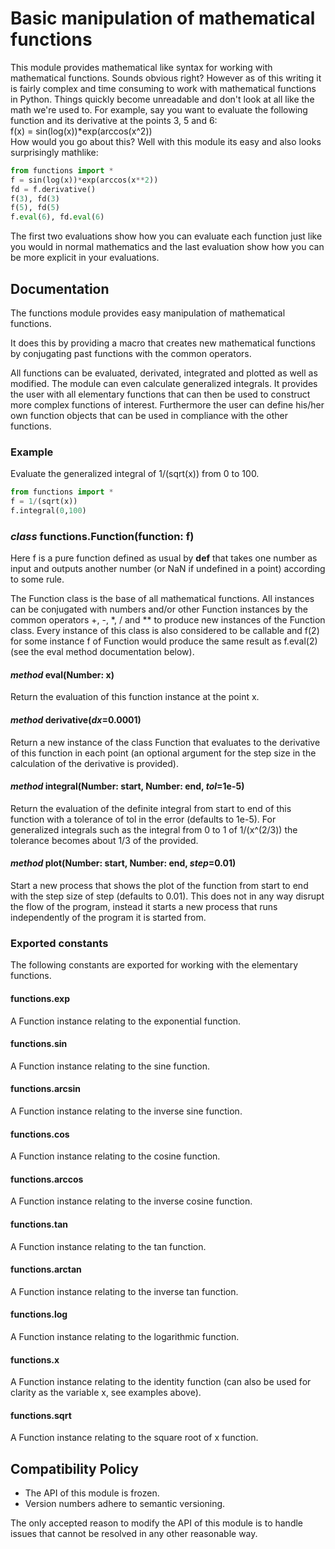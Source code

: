 # Basic manipulation of mathematical functions
This module provides mathematical like syntax for working with mathematical functions. Sounds obvious right? However as of this writing it is fairly complex and time consuming to work with mathematical functions in Python. Things quickly become unreadable and don't look at all like the math we're used to. For example, say you want to evaluate the following function and its derivative at the points 3, 5 and 6: <br/>
f(x) = sin(log(x))\*exp(arccos(x^2)) <br/>
How would you go about this? Well with this module its easy and also looks surprisingly mathlike:
```python
from functions import *
f = sin(log(x))*exp(arccos(x**2))
fd = f.derivative()
f(3), fd(3)
f(5), fd(5)
f.eval(6), fd.eval(6)
```
The first two evaluations show how you can evaluate each function just like you would in normal mathematics and the last evaluation show how you can be more explicit in your evaluations.

## Documentation
The functions module provides easy manipulation of mathematical functions.

It does this by providing a macro that creates new mathematical functions by conjugating past functions with the common operators.

All functions can be evaluated, derivated, integrated and plotted as well as modified. The module can even calculate generalized integrals. It provides the user with all elementary functions that can then be used to construct more complex functions of interest. Furthermore the user can define his/her own function objects that can be used in compliance with the other functions.

### Example
Evaluate the generalized integral of 1/(sqrt(x)) from 0 to 100.
```python
from functions import *
f = 1/(sqrt(x))
f.integral(0,100)
```
### *class* functions.**Function**(function: f)
Here f is a pure function defined as usual by **def** that takes one number as input and outputs another number (or NaN if undefined in a point) according to some rule.

The Function class is the base of all mathematical functions. All instances can be conjugated with numbers and/or other Function instances by the common operators +, -, \*, / and \*\* to produce new instances of the Function class. Every instance of this class is also considered to be callable and f(2) for some instance f of Function would produce the same result as f.eval(2) (see the eval method documentation below).

#### *method* **eval**(Number: x)
Return the evaluation of this function instance at the point x.

#### *method* **derivative**(*dx*=0.0001)
Return a new instance of the class Function that evaluates to the derivative of this function in each point (an optional argument for the step size in the calculation of the derivative is provided).

#### *method* **integral**(Number: start, Number: end, *tol*=1e-5)
Return the evaluation of the definite integral from start to end of this function with a tolerance of tol in the error (defaults to 1e-5). For generalized integrals such as the integral from 0 to 1 of 1/(x^(2/3)) the tolerance becomes about 1/3 of the provided.

#### *method* **plot**(Number: start, Number: end, *step*=0.01)
Start a new process that shows the plot of the function from start to end with the step size of step (defaults to 0.01). This does not in any way disrupt the flow of the program, instead it starts a new process that runs independently of the program it is started from.

### Exported constants
The following constants are exported for working with the elementary functions.

#### functions.**exp**
A Function instance relating to the exponential function.

#### functions.**sin**
A Function instance relating to the sine function.

#### functions.**arcsin**
A Function instance relating to the inverse sine function.

#### functions.**cos**
A Function instance relating to the cosine function.

#### functions.**arccos**
A Function instance relating to the inverse cosine function.

#### functions.**tan**
A Function instance relating to the tan function.

#### functions.**arctan**
A Function instance relating to the inverse tan function.

#### functions.**log**
A Function instance relating to the logarithmic function.

#### functions.**x**
A Function instance relating to the identity function (can also be used for clarity as the variable x, see examples above).

#### functions.**sqrt**
A Function instance relating to the square root of x function.

## Compatibility Policy

* The API of this module is frozen.
* Version numbers adhere to semantic versioning.

The only accepted reason to modify the API of this module
is to handle issues that cannot be resolved in any other
reasonable way.
